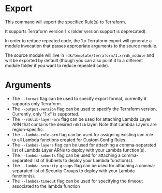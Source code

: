 # Export

This command will export the specified Rule(s) to Terraform.

It supports Terraform version 1.x (older version support is deprecated).

In order to reduce repeated code, the 1.x Terraform export will generate a module invocation that passes appropriate arguments to the source module.

The source module will live in `rdk/template/terraform/1.x/rdk_module` and will be exported by default (though you can also point it to a different module folder if you want to reduce repeated code).

# Arguments

- The `--format` flag can be used to specify export format, currently it supports only Terraform.
- The `--output-version` flag can be used to specify the Terraform version. Currently, only "1.x" is supported.
- The `--rdklib-layer-arn` flag can be used for attaching Lambda Layer ARN that contains the desired `rdklib` layer. Note that Lambda Layers are region-specific.
- The `--lambda-role-arn` flag can be used for assigning existing iam role to all Lambda functions created for Custom Config Rules.
- The `--lambda-layers` flag can be used for attaching a comma-separated list of Lambda Layer ARNs to deploy with your Lambda function(s).
- The `--lambda-subnets` flag can be used for attaching a comma-separated list of Subnets to deploy your Lambda function(s).
- The `--lambda-security-groups` flag can be used for attaching a comma-separated list of Security Groups to deploy with your Lambda function(s).
- The `--lambda-timeout` flag can be used for specifying the timeout associated to the lambda function
